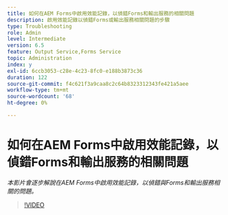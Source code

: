 ```yaml
---
title: 如何在AEM Forms中啟用效能記錄，以偵錯Forms和輸出服務的相關問題
description: 啟用效能記錄以偵錯Forms或輸出服務相關問題的步驟
type: Troubleshooting
role: Admin
level: Intermediate
version: 6.5
feature: Output Service,Forms Service
topic: Administration
index: y
exl-id: 6ccb3053-c28e-4c23-8fc0-e188b3873c36
duration: 122
source-git-commit: f4c621f3a9caa8c2c64b8323312343fe421a5aee
workflow-type: tm+mt
source-wordcount: '68'
ht-degree: 0%

---
```


# 如何在AEM Forms中啟用效能記錄，以偵錯Forms和輸出服務的相關問題

*本影片會逐步解說在AEM Forms中啟用效能記錄，以偵錯與Forms和輸出服務相關的問題。*

>[!VIDEO](https://video.tv.adobe.com/v/335499?quality=12&learn=on)
